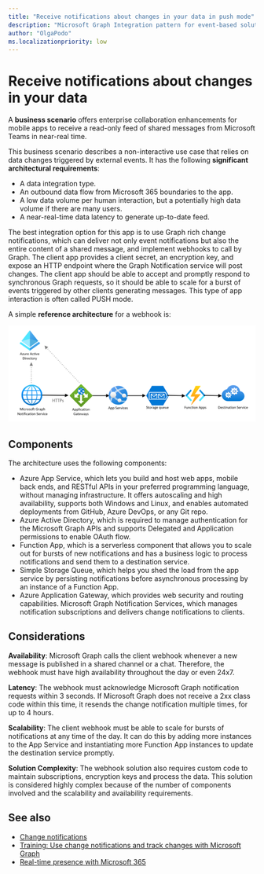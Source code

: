 ```yaml
---
title: "Receive notifications about changes in your data in push mode"
description: "Microsoft Graph Integration pattern for event-based solutions that relies on change notifications in push mode."
author: "OlgaPodo"
ms.localizationpriority: low
---
```


# Receive notifications about changes in your data

A **business scenario** offers enterprise collaboration enhancements for mobile apps to receive a read-only feed of shared messages from Microsoft Teams in near-real time.

This business scenario describes a non-interactive use case that relies on data changes triggered by external events. It has the following **significant architectural requirements**:

- A data integration type.
- An outbound data flow from Microsoft 365 boundaries to the app.
- A low data volume per human interaction, but a potentially high data volume if there are many users.
- A near-real-time data latency to generate up-to-date feed.
  
The best integration option for this app is to use Graph rich change notifications, which can deliver not only event notifications but also the entire content of a shared message, and implement webhooks to call by Graph. The client app provides a client secret, an encryption key, and expose an HTTP endpoint where the Graph Notification service will post changes. The client app should be able to accept and promptly respond to synchronous Graph requests, so it should be able to scale for a burst of events triggered by other clients generating messages. This type of app interaction is often called PUSH mode.

A simple **reference architecture** for a webhook is:

![webhooks](.././images/graph-arc-center/webhooks.png)

## Components

The architecture uses the following components:

- Azure App Service, which lets you build and host web apps, mobile back ends, and RESTful APIs in your preferred programming language, without managing infrastructure. It offers autoscaling and high availability, supports both Windows and Linux, and enables automated deployments from GitHub, Azure DevOps, or any Git repo.
- Azure Active Directory, which is required to manage authentication for the Microsoft Graph APIs and supports Delegated and Application permissions to enable OAuth flow.
- Function App, which is a serverless component that allows you to scale out for bursts of new notifications and has a business logic to process notifications and send them to a destination service.
- Simple Storage Queue, which helps you shed the load from the app service by persisting notifications before asynchronous processing by an instance of a Function App.
- Azure Application Gateway, which provides web security and routing capabilities.
Microsoft Graph Notification Services, which manages notification subscriptions and delivers change notifications to clients.
 

## Considerations

**Availability**: Microsoft Graph calls the client webhook whenever a new message is published in a shared channel or a chat. Therefore, the webhook must have high availability throughout the day or even 24x7.

**Latency**: The webhook must acknowledge Microsoft Graph notification requests within 3 seconds. If Microsoft Graph does not receive a 2xx class code within this time, it resends the change notification multiple times, for up to 4 hours.

**Scalability**: The client webhook must be able to scale for bursts of notifications at any time of the day. It can do this by adding more instances to the App Service and instantiating more Function App instances to update the destination service promptly.

**Solution Complexity**: The webhook solution also requires custom code to maintain subscriptions, encryption keys and process the data. This solution is considered highly complex because of the number of components involved and the scalability and availability requirements.

## See also

- [Change notifications](./../webhooks.md)
- [Training: Use change notifications and track changes with Microsoft Graph](/training/modules/msgraph-changenotifications-trackchanges)
- [Real-time presence with Microsoft 365](https://learn.microsoft.com/en-us/azure/architecture/solution-ideas/articles/presence-microsoft-365-power-platform)
  